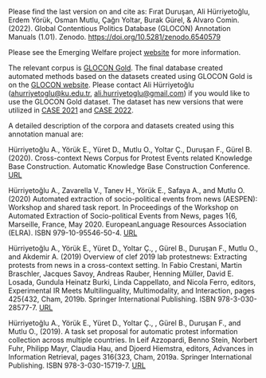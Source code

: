 
Please find the last version on and cite as: 
Fırat Duruşan, Ali Hürriyetoğlu, Erdem Yörük, Osman Mutlu, Çağrı Yoltar, Burak Gürel, & Alvaro Comin. (2022). Global Contentious Politics Database (GLOCON) Annotation Manuals (1.01). Zenodo. https://doi.org/10.5281/zenodo.6540579

Please see the Emerging Welfare project [website](http://emw.ku.edu.tr/) for more information.

The relevant corpus is [GLOCON Gold](https://github.com/emerging-welfare/glocongold). The final database created automated methods based on the datasets created using GLOCON Gold is on the [GLOCON website](https://glocon.ku.edu.tr/). Please contact Ali Hürriyetoğlu (ahurriyetoglu@ku.edu.tr, ali.hurriyetoglu@gmail.com) if you would like to use the GLOCON Gold dataset. The dataset has new versions that were utilized in [CASE 2021](https://emw.ku.edu.tr/case-2021/) and [CASE 2022](https://emw.ku.edu.tr/case-2022/).

A detailed description of the corpora and datasets created using this annotation manual are: 

Hürriyetoğlu A., Yörük E., Yüret D., Mutlu O., Yoltar Ç., Duruşan F., Gürel B. (2020). Cross-context News Corpus for Protest Events related Knowledge Base Construction. Automatic Knowledge Base Construction Conference. [URL](https://doi.org/doi:10.24432/C5D59R) 

Hürriyetoğlu A., Zavarella V., Tanev H., Yörük E., Safaya A., and Mutlu O. (2020) Automated extraction of socio-political events from news (AESPEN): Workshop and shared task report. In Proceedings of the Workshop on Automated Extraction of Socio-political Events from News, pages 1{6, Marseille, France, May 2020. EuropeanLanguage Resources Association (ELRA). ISBN 979-10-95546-50-4. [URL](https://www.aclweb.org/anthology/2020.aespen-1.1.)

Hürriyetoğlu A., Yörük E., Yüret D., Yoltar Ç., , Gürel B., Duruşan F., Mutlu O., and Akdemir A. (2019) Overview of clef 2019 lab protestnews: Extracting protests from news in a cross-context setting. In Fabio Crestani, Martin Braschler, Jacques Savoy, Andreas Rauber, Henning Müller, David E. Losada, Gundula Heinatz Burki, Linda Cappellato, and Nicola Ferro, editors, Experimental IR Meets Multilinguality, Multimodality, and Interaction, pages 425{432, Cham, 2019b. Springer International Publishing. ISBN 978-3-030-28577-7. [URL](http://ceur-ws.org/Vol-2380/paper_249.pdf)

Hürriyetoğlu A., Yörük E., Yüret D., Yoltar Ç., , Gürel B., Duruşan F., and Mutlu O., (2019). A task set proposal for automatic protest information collection across multiple countries. In Leif Azzopardi, Benno Stein, Norbert Fuhr, Philipp Mayr, Claudia Hau, and Djoerd Hiemstra, editors, Advances in Information Retrieval, pages 316{323, Cham, 2019a. Springer International Publishing. ISBN 978-3-030-15719-7. [URL](https://link.springer.com/chapter/10.1007/978-3-030-15719-7_42)



